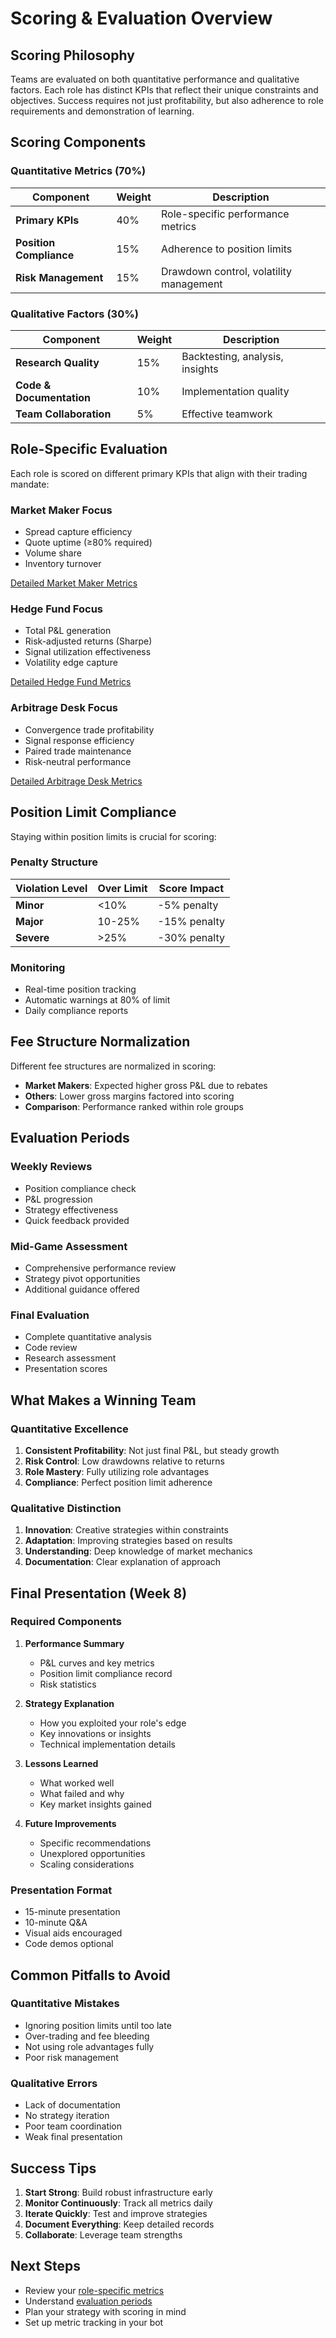 # Scoring & Evaluation Overview

## Scoring Philosophy

Teams are evaluated on both quantitative performance and qualitative factors. Each role has distinct KPIs that reflect their unique constraints and objectives. Success requires not just profitability, but also adherence to role requirements and demonstration of learning.

## Scoring Components

### Quantitative Metrics (70%)

| Component | Weight | Description |
|-----------|--------|-------------|
| **Primary KPIs** | 40% | Role-specific performance metrics |
| **Position Compliance** | 15% | Adherence to position limits |
| **Risk Management** | 15% | Drawdown control, volatility management |

### Qualitative Factors (30%)

| Component | Weight | Description |
|-----------|--------|-------------|
| **Research Quality** | 15% | Backtesting, analysis, insights |
| **Code & Documentation** | 10% | Implementation quality |
| **Team Collaboration** | 5% | Effective teamwork |

## Role-Specific Evaluation

Each role is scored on different primary KPIs that align with their trading mandate:

### Market Maker Focus
- Spread capture efficiency
- Quote uptime (≥80% required)
- Volume share
- Inventory turnover

[Detailed Market Maker Metrics](metrics/market-maker.md)

### Hedge Fund Focus
- Total P&L generation
- Risk-adjusted returns (Sharpe)
- Signal utilization effectiveness
- Volatility edge capture

[Detailed Hedge Fund Metrics](metrics/hedge-fund.md)

### Arbitrage Desk Focus
- Convergence trade profitability
- Signal response efficiency
- Paired trade maintenance
- Risk-neutral performance

[Detailed Arbitrage Desk Metrics](metrics/arbitrage-desk.md)

## Position Limit Compliance

Staying within position limits is crucial for scoring:

### Penalty Structure

| Violation Level | Over Limit | Score Impact |
|----------------|------------|--------------|
| **Minor** | <10% | -5% penalty |
| **Major** | 10-25% | -15% penalty |
| **Severe** | >25% | -30% penalty |

### Monitoring
- Real-time position tracking
- Automatic warnings at 80% of limit
- Daily compliance reports

## Fee Structure Normalization

Different fee structures are normalized in scoring:

- **Market Makers**: Expected higher gross P&L due to rebates
- **Others**: Lower gross margins factored into scoring
- **Comparison**: Performance ranked within role groups

## Evaluation Periods

### Weekly Reviews
- Position compliance check
- P&L progression
- Strategy effectiveness
- Quick feedback provided

### Mid-Game Assessment
- Comprehensive performance review
- Strategy pivot opportunities
- Additional guidance offered

### Final Evaluation
- Complete quantitative analysis
- Code review
- Research assessment
- Presentation scores

## What Makes a Winning Team

### Quantitative Excellence
1. **Consistent Profitability**: Not just final P&L, but steady growth
2. **Risk Control**: Low drawdowns relative to returns
3. **Role Mastery**: Fully utilizing role advantages
4. **Compliance**: Perfect position limit adherence

### Qualitative Distinction
1. **Innovation**: Creative strategies within constraints
2. **Adaptation**: Improving strategies based on results
3. **Understanding**: Deep knowledge of market mechanics
4. **Documentation**: Clear explanation of approach

## Final Presentation (Week 8)

### Required Components
1. **Performance Summary**
   - P&L curves and key metrics
   - Position limit compliance record
   - Risk statistics

2. **Strategy Explanation**
   - How you exploited your role's edge
   - Key innovations or insights
   - Technical implementation details

3. **Lessons Learned**
   - What worked well
   - What failed and why
   - Key market insights gained

4. **Future Improvements**
   - Specific recommendations
   - Unexplored opportunities
   - Scaling considerations

### Presentation Format
- 15-minute presentation
- 10-minute Q&A
- Visual aids encouraged
- Code demos optional

## Common Pitfalls to Avoid

### Quantitative Mistakes
- Ignoring position limits until too late
- Over-trading and fee bleeding
- Not using role advantages fully
- Poor risk management

### Qualitative Errors
- Lack of documentation
- No strategy iteration
- Poor team coordination
- Weak final presentation

## Success Tips

1. **Start Strong**: Build robust infrastructure early
2. **Monitor Continuously**: Track all metrics daily
3. **Iterate Quickly**: Test and improve strategies
4. **Document Everything**: Keep detailed records
5. **Collaborate**: Leverage team strengths

## Next Steps

- Review your [role-specific metrics](metrics/)
- Understand [evaluation periods](evaluation-periods.md)
- Plan your strategy with scoring in mind
- Set up metric tracking in your bot
